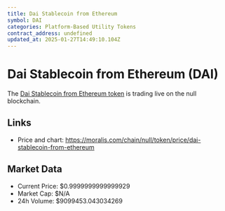 ```yaml
---
title: Dai Stablecoin from Ethereum
symbol: DAI
categories: Platform-Based Utility Tokens
contract_address: undefined
updated_at: 2025-01-27T14:49:10.104Z
---
```


# Dai Stablecoin from Ethereum (DAI)
The [Dai Stablecoin from Ethereum token](https://moralis.com/chain/null/token/price/dai-stablecoin-from-ethereum) is trading live on the null blockchain.

## Links
- Price and chart: https://moralis.com/chain/null/token/price/dai-stablecoin-from-ethereum

## Market Data
- Current Price: $0.9999999999999929
- Market Cap: $N/A
- 24h Volume: $9099453.043034269
